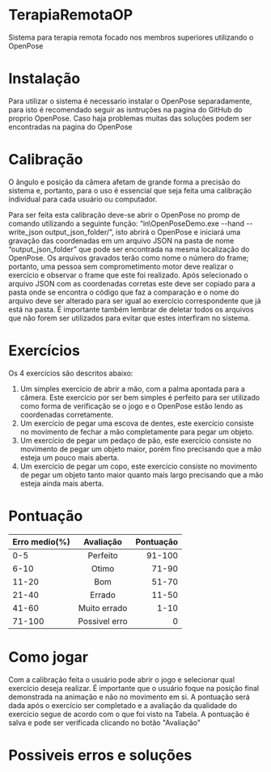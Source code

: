 # TerapiaRemotaOP
Sistema para terapia remota focado nos membros superiores utilizando o OpenPose

# Instalação
Para utilizar o sistema é necessario instalar o OpenPose separadamente, para isto é recomendado seguir as isntruções na pagina do GitHub do proprio OpenPose.
Caso haja problemas muitas das soluções podem ser encontradas na pagina do OpenPose

# Calibração
O ângulo e posição da câmera afetam de grande forma a precisão do sistema e, portanto, para o uso é essencial que seja feita uma calibração individual para cada usuário ou computador.

Para ser feita esta calibração deve-se abrir o OpenPose no promp de comando utilizando a seguinte função: “in\OpenPoseDemo.exe --hand --write_json output_json_folder/”, isto abrirá o OpenPose e iniciará uma gravação das coordenadas em um arquivo JSON na pasta de nome “output_json_folder” que pode ser encontrada na mesma localização do OpenPose. Os arquivos gravados terão como nome o número do frame; portanto, uma pessoa sem comprometimento motor deve realizar o exercício e observar o frame que este foi realizado. Após selecionado o arquivo JSON com as coordenadas corretas este deve ser copiado para a pasta onde se encontra o código que faz a comparação e o nome do arquivo deve ser alterado para ser igual ao exercício correspondente que já está na pasta. É importante também lembrar de deletar todos os arquivos que não forem ser utilizados para evitar que estes interfiram no sistema.

# Exercícios
Os 4 exercícios são descritos abaixo:
1.	Um simples exercício de abrir a mão, com a palma apontada para a câmera. Este exercício por ser bem simples é perfeito para ser utilizado como forma de verificação se o jogo e o OpenPose estão lendo as coordenadas corretamente.
2.	Um exercício de pegar uma escova de dentes, este exercício consiste no movimento de fechar a mão completamente para pegar um objeto.
3.	Um exercício de pegar um pedaço de pão, este exercício consiste no movimento de pegar um objeto maior, porém fino precisando que a mão esteja um pouco mais aberta.
4.	Um exercício de pegar um copo, este exercício consiste no movimento de pegar um objeto tanto maior quanto mais largo precisando que a mão esteja ainda mais aberta.

# Pontuação
| Erro medio(%) | Avaliação | Pontuação |
| :---          |     :---:      |          ---: |
| 0-5           | Perfeito       | 91-100        |
| 6-10          | Otimo          | 71-90         |
| 11-20         | Bom            | 51-70         |
| 21-40         | Errado         | 11-50         |
| 41-60         | Muito errado   | 1-10          |
| 71-100        | Possivel erro  | 0             |

# Como jogar
Com a calibração feita o usuário pode abrir o jogo e selecionar qual exercício deseja realizar. É importante que o usuário foque na posição final demonstrada na animação e não no movimento em si. A pontuação será dada após o exercício ser completado e a avaliação da qualidade do exercício segue de acordo com o que foi visto na Tabela.
A pontuação é salva e pode ser verificada clicando no botão "Avaliação"

# Possiveis erros e soluções
